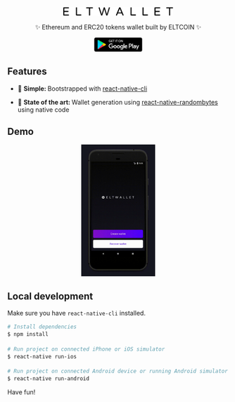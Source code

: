 <div align="center">
  <p>
    <img src="assets/logo.png" width="250" />
  </p>
  <p>
    ✨ Ethereum and ERC20 tokens wallet built by ELTCOIN ✨
  </p>
  <p>
  <a href="https://play.google.com/store/apps/details?id=tech.eltcoin.eltwallet">
    <img src="assets/google-play.png" width="110"/>
  </a>
  </p>
</div>

## Features

* 🔩 <strong>Simple: </strong>Bootstrapped with
  [react-native-cli](https://github.com/facebook/react-native)

* 💯 <strong>State of the art: </strong> Wallet generation using
  [react-native-randombytes](https://github.com/mvayngrib/react-native-randombytes)
  using native code

## Demo

<div align="center">
  <img src="assets/demo.gif" height="300" />
</div>

## Local development

Make sure you have `react-native-cli` installed.

```bash
# Install dependencies
$ npm install

# Run project on connected iPhone or iOS simulator
$ react-native run-ios

# Run project on connected Android device or running Android simulator
$ react-native run-android
```

Have fun!
